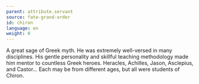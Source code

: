 ```yaml
---
parent: attribute.servant
source: fate-grand-order
id: chiron
language: en
weight: 0
---
```


A great sage of Greek myth.
He was extremely well-versed in many disciplines. His gentle personality and skillful teaching methodology made him mentor to countless Greek heroes.
Heracles, Achilles, Jason, Asclepius, and Castor… Each may be from different ages, but all were students of Chiron.
